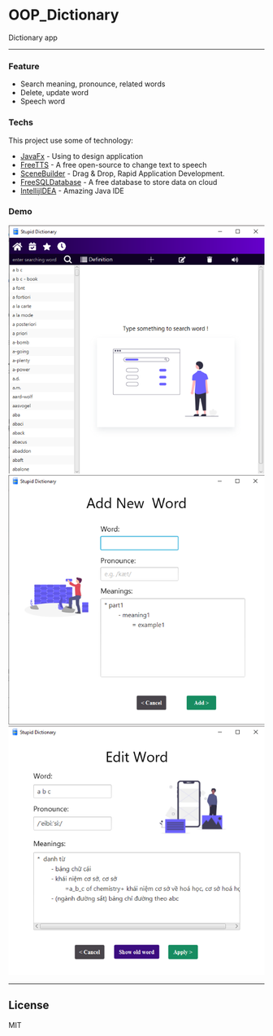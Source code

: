 # OOP_Dictionary
Dictionary app

---

### Feature
- Search meaning, pronounce, related words 
- Delete, update word
- Speech word

### Techs

This project use some of technology:

- [JavaFx](https://openjfx.io/) - Using to design application
- [FreeTTS](https://freetts.sourceforge.io/) - A free open-source to change text to speech 
- [SceneBuilder](https://gluonhq.com/products/scene-builder/) - Drag & Drop, Rapid Application Development.
- [FreeSQLDatabase](https://www.freesqldatabase.com/account/) - A free database to store data on cloud
- [IntellijIDEA](https://www.jetbrains.com/idea/) - Amazing Java IDE

### Demo

![](src/main/application/resource/DEMO_1.png)
![](src/main/application/resource/DEMO_2.png)
![](src/main/application/resource/DEMO_3.png)

---

## License
MIT
